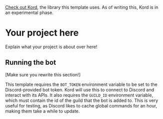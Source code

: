 [Check out Kord](https://github.com/kordlib/kord), the library this template uses. As of writing this,
Kord is in an experimental phase.

# Your project here

Explain what your project is about over here!

## Running the bot

[Make sure you rewrite this section!]

This template requires the `BOT_TOKEN` environment variable to be set to the Discord-provided bot token.
Kord will use this to connect to Discord and interact with its APIs. It also requires the `GUILD_ID`
environment variable, which must contain the id of the guild that the bot is added to. This is very
useful for testing, as Discord likes to cache global commands for an hour, making them take a while to
update.

